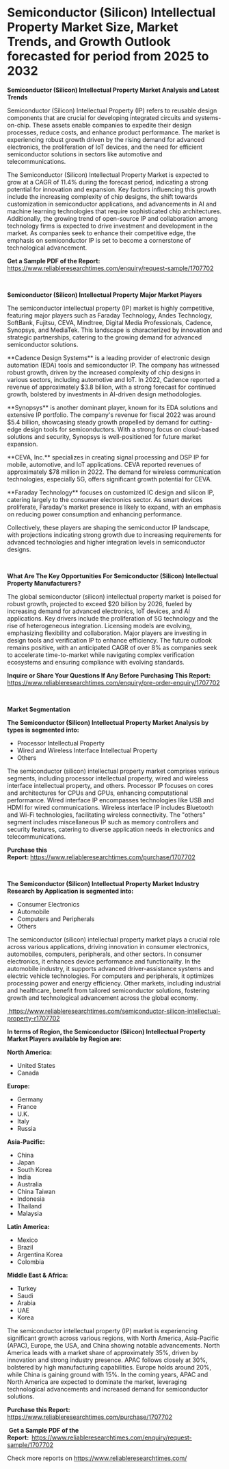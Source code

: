 <p><h1>Semiconductor (Silicon) Intellectual Property Market Size, Market Trends, and Growth Outlook forecasted for period from 2025 to 2032</h1></p><p><strong>Semiconductor (Silicon) Intellectual Property Market Analysis and Latest Trends</strong></p>
<p><p>Semiconductor (Silicon) Intellectual Property (IP) refers to reusable design components that are crucial for developing integrated circuits and systems-on-chip. These assets enable companies to expedite their design processes, reduce costs, and enhance product performance. The market is experiencing robust growth driven by the rising demand for advanced electronics, the proliferation of IoT devices, and the need for efficient semiconductor solutions in sectors like automotive and telecommunications.</p><p>The Semiconductor (Silicon) Intellectual Property Market is expected to grow at a CAGR of 11.4% during the forecast period, indicating a strong potential for innovation and expansion. Key factors influencing this growth include the increasing complexity of chip designs, the shift towards customization in semiconductor applications, and advancements in AI and machine learning technologies that require sophisticated chip architectures. Additionally, the growing trend of open-source IP and collaboration among technology firms is expected to drive investment and development in the market. As companies seek to enhance their competitive edge, the emphasis on semiconductor IP is set to become a cornerstone of technological advancement.</p></p>
<p><strong>Get a Sample PDF of the Report:&nbsp;</strong> <a href="https://www.reliableresearchtimes.com/enquiry/request-sample/1707702?utm_campaign=3315&utm_medium=2&utm_source=Github&utm_content=ia&utm_term=25032025&utm_id=semiconductor-silicon-intellectual-property">https://www.reliableresearchtimes.com/enquiry/request-sample/1707702</a></p>
<p>&nbsp;</p>
<p><strong>Semiconductor (Silicon) Intellectual Property Major Market Players</strong></p>
<p><p>The semiconductor intellectual property (IP) market is highly competitive, featuring major players such as Faraday Technology, Andes Technology, SoftBank, Fujitsu, CEVA, Mindtree, Digital Media Professionals, Cadence, Synopsys, and MediaTek. This landscape is characterized by innovation and strategic partnerships, catering to the growing demand for advanced semiconductor solutions.</p><p>**Cadence Design Systems** is a leading provider of electronic design automation (EDA) tools and semiconductor IP. The company has witnessed robust growth, driven by the increased complexity of chip designs in various sectors, including automotive and IoT. In 2022, Cadence reported a revenue of approximately $3.8 billion, with a strong forecast for continued growth, bolstered by investments in AI-driven design methodologies.</p><p>**Synopsys** is another dominant player, known for its EDA solutions and extensive IP portfolio. The company's revenue for fiscal 2022 was around $5.4 billion, showcasing steady growth propelled by demand for cutting-edge design tools for semiconductors. With a strong focus on cloud-based solutions and security, Synopsys is well-positioned for future market expansion.</p><p>**CEVA, Inc.** specializes in creating signal processing and DSP IP for mobile, automotive, and IoT applications. CEVA reported revenues of approximately $78 million in 2022. The demand for wireless communication technologies, especially 5G, offers significant growth potential for CEVA.</p><p>**Faraday Technology** focuses on customized IC design and silicon IP, catering largely to the consumer electronics sector. As smart devices proliferate, Faraday's market presence is likely to expand, with an emphasis on reducing power consumption and enhancing performance.</p><p>Collectively, these players are shaping the semiconductor IP landscape, with projections indicating strong growth due to increasing requirements for advanced technologies and higher integration levels in semiconductor designs.</p></p>
<p>&nbsp;</p>
<p><strong>What Are The Key Opportunities For Semiconductor (Silicon) Intellectual Property Manufacturers?</strong></p>
<p><p>The global semiconductor (silicon) intellectual property market is poised for robust growth, projected to exceed $20 billion by 2026, fueled by increasing demand for advanced electronics, IoT devices, and AI applications. Key drivers include the proliferation of 5G technology and the rise of heterogeneous integration. Licensing models are evolving, emphasizing flexibility and collaboration. Major players are investing in design tools and verification IP to enhance efficiency. The future outlook remains positive, with an anticipated CAGR of over 8% as companies seek to accelerate time-to-market while navigating complex verification ecosystems and ensuring compliance with evolving standards.</p></p>
<p><strong>Inquire or Share Your Questions If Any Before Purchasing This Report:</strong> <a href="https://www.reliableresearchtimes.com/enquiry/pre-order-enquiry/1707702?utm_campaign=3315&utm_medium=2&utm_source=Github&utm_content=ia&utm_term=25032025&utm_id=semiconductor-silicon-intellectual-property">https://www.reliableresearchtimes.com/enquiry/pre-order-enquiry/1707702</a></p>
<p>&nbsp;</p>
<p><strong>Market Segmentation</strong></p>
<p><strong>The Semiconductor (Silicon) Intellectual Property Market Analysis by types is segmented into:</strong></p>
<p><ul><li>Processor Intellectual Property</li><li>Wired and Wireless Interface Intellectual Property</li><li>Others</li></ul></p>
<p><p>The semiconductor (silicon) intellectual property market comprises various segments, including processor intellectual property, wired and wireless interface intellectual property, and others. Processor IP focuses on cores and architectures for CPUs and GPUs, enhancing computational performance. Wired interface IP encompasses technologies like USB and HDMI for wired communications. Wireless interface IP includes Bluetooth and Wi-Fi technologies, facilitating wireless connectivity. The "others" segment includes miscellaneous IP such as memory controllers and security features, catering to diverse application needs in electronics and telecommunications.</p></p>
<p><strong>Purchase this Report:&nbsp;</strong><a href="https://www.reliableresearchtimes.com/purchase/1707702?utm_campaign=3315&utm_medium=2&utm_source=Github&utm_content=ia&utm_term=25032025&utm_id=semiconductor-silicon-intellectual-property">https://www.reliableresearchtimes.com/purchase/1707702</a></p>
<p>&nbsp;</p>
<p><strong>The Semiconductor (Silicon) Intellectual Property Market Industry Research by Application is segmented into:</strong></p>
<p><ul><li>Consumer Electronics</li><li>Automobile</li><li>Computers and Peripherals</li><li>Others</li></ul></p>
<p><p>The semiconductor (silicon) intellectual property market plays a crucial role across various applications, driving innovation in consumer electronics, automobiles, computers, peripherals, and other sectors. In consumer electronics, it enhances device performance and functionality. In the automobile industry, it supports advanced driver-assistance systems and electric vehicle technologies. For computers and peripherals, it optimizes processing power and energy efficiency. Other markets, including industrial and healthcare, benefit from tailored semiconductor solutions, fostering growth and technological advancement across the global economy.</p></p>
<p><a href="https://www.reliableresearchtimes.com/semiconductor-silicon-intellectual-property-r1707702?utm_campaign=3315&utm_medium=2&utm_source=Github&utm_content=ia&utm_term=25032025&utm_id=semiconductor-silicon-intellectual-property">&nbsp;https://www.reliableresearchtimes.com/semiconductor-silicon-intellectual-property-r1707702</a></p>
<p><strong>In terms of Region, the Semiconductor (Silicon) Intellectual Property Market Players available by Region are:</strong></p>
<p>
    <p> <strong> North America: </strong>
        <ul>
            <li>United States</li>
            <li>Canada</li>
        </ul>
        </p> 
    <p> <strong> Europe: </strong>
        <ul>
            <li>Germany</li>
            <li>France</li>
            <li>U.K.</li>
            <li>Italy</li>
            <li>Russia</li>
        </ul>
        </p> 
    <p> <strong> Asia-Pacific: </strong>
        <ul>
            <li>China</li>
            <li>Japan</li>
            <li>South Korea</li>
            <li>India</li>
            <li>Australia</li>
            <li>China Taiwan</li>
            <li>Indonesia</li>
            <li>Thailand</li>
            <li>Malaysia</li>
        </ul>
        </p> 
    <p> <strong> Latin America: </strong>
        <ul>
            <li>Mexico</li>
            <li>Brazil</li>
            <li>Argentina Korea</li>
            <li>Colombia</li>
        </ul>
        </p> 
    <p> <strong> Middle East & Africa: </strong>
        <ul>
            <li>Turkey</li>
            <li>Saudi</li>
            <li>Arabia</li>
            <li>UAE</li>
            <li>Korea</li>
        </ul>
    </p>
    </p>
<p><p>The semiconductor intellectual property (IP) market is experiencing significant growth across various regions, with North America, Asia-Pacific (APAC), Europe, the USA, and China showing notable advancements. North America leads with a market share of approximately 35%, driven by innovation and strong industry presence. APAC follows closely at 30%, bolstered by high manufacturing capabilities. Europe holds around 20%, while China is gaining ground with 15%. In the coming years, APAC and North America are expected to dominate the market, leveraging technological advancements and increased demand for semiconductor solutions.</p></p>
<p><strong>Purchase this Report: </strong><a href="https://www.reliableresearchtimes.com/purchase/1707702?utm_campaign=3315&utm_medium=2&utm_source=Github&utm_content=ia&utm_term=25032025&utm_id=semiconductor-silicon-intellectual-property">https://www.reliableresearchtimes.com/purchase/1707702</a></p>
<p>&nbsp;<strong>Get a Sample PDF of the Report:&nbsp;&nbsp;</strong><a href="https://www.reliableresearchtimes.com/enquiry/request-sample/1707702?utm_campaign=3315&utm_medium=2&utm_source=Github&utm_content=ia&utm_term=25032025&utm_id=semiconductor-silicon-intellectual-property">https://www.reliableresearchtimes.com/enquiry/request-sample/1707702</a></p>
<p><strong></strong></p>
<p>Check more reports on <a href="https://www.reliableresearchtimes.com/?utm_campaign=3315&utm_medium=2&utm_source=Github&utm_content=ia&utm_term=25032025&utm_id=semiconductor-silicon-intellectual-property">https://www.reliableresearchtimes.com/</a></p>